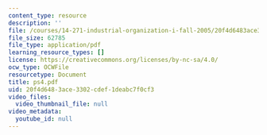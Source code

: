 ```yaml
---
content_type: resource
description: ''
file: /courses/14-271-industrial-organization-i-fall-2005/20f4d6483ace3302cdef1deabc7f0cf3_ps4.pdf
file_size: 62785
file_type: application/pdf
learning_resource_types: []
license: https://creativecommons.org/licenses/by-nc-sa/4.0/
ocw_type: OCWFile
resourcetype: Document
title: ps4.pdf
uid: 20f4d648-3ace-3302-cdef-1deabc7f0cf3
video_files:
  video_thumbnail_file: null
video_metadata:
  youtube_id: null
---
```


